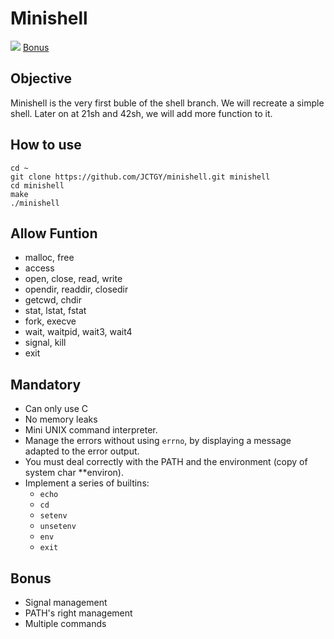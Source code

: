 

Minishell
===
![](minishell.gif)
[Bonus](#bonus)
## Objective
Minishell is the very first buble of the shell branch. We will recreate a simple shell. Later on at 21sh and 42sh, we will add more function to it.

## How to use

```
cd ~
git clone https://github.com/JCTGY/minishell.git minishell
cd minishell
make
./minishell
```

Allow Funtion
---
* malloc, free
* access
* open, close, read, write
* opendir, readdir, closedir
* getcwd, chdir
* stat, lstat, fstat
* fork, execve
* wait, waitpid, wait3, wait4
* signal, kill
* exit

Mandatory
---
* Can only use C
* No memory leaks
* Mini UNIX command interpreter.
* Manage the errors without using `errno`, by displaying a message adapted to the error output.
* You must deal correctly with the PATH and the environment (copy of system char **environ).
* Implement a series of builtins: 
  * `echo`
  * `cd`
  * `setenv`
  * `unsetenv`
  * `env`
  * `exit`

Bonus
---
* Signal management
* PATH's right management
* Multiple commands

